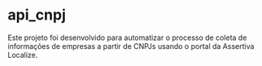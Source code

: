 # api_cnpj
Este projeto foi desenvolvido para automatizar o processo de coleta de informações de empresas a partir de CNPJs usando o portal da Assertiva Localize.
